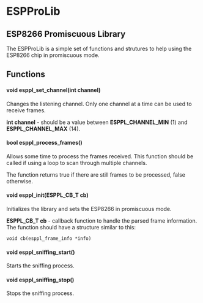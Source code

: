 # ESPProLib
## ESP8266 Promiscuous Library
The ESPProLib is a simple set of functions and strutures to help using the ESP8266 chip in promiscuous mode.

## Functions
#### void esppl_set_channel(int channel)
Changes the listening channel. Only one channel at a time can be used to receive frames.

**int channel** - should be a value between **ESPPL_CHANNEL_MIN** (1) and **ESPPL_CHANNEL_MAX** (14).

#### bool esppl_process_frames()
Allows some time to process the frames received. This function should be called if using a loop to scan through multiple channels.

The function returns true if there are still frames to be processed, false otherwise.

#### void esppl_init(ESPPL_CB_T cb)
Initializes the library and sets the ESP8266 in promiscuous mode.

**ESPPL_CB_T cb** - callback function to handle the parsed frame information. The function should have a structure similar to this:
```
void cb(esppl_frame_info *info)
```

#### void esppl_sniffing_start()
Starts the sniffing process.

#### void esppl_sniffing_stop()
Stops the sniffing process.
